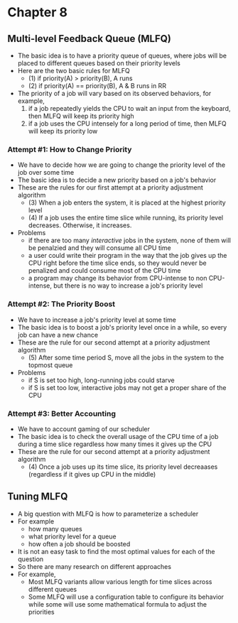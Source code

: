 # Chapter 8

## Multi-level Feedback Queue (MLFQ)

- The basic idea is to have a priority queue of queues, where jobs will be placed to different queues based on their priority levels
- Here are the two basic rules for MLFQ
  - (1) if priority(A) > priority(B), A runs
  - (2) if priority(A) == priority(B), A & B runs in RR
- The priority of a job will vary based on its observed behaviors, for example,
  1.  if a job repeatedly yields the CPU to wait an input from the keyboard, then MLFQ will keep its priority high
  2.  if a job uses the CPU intensely for a long period of time, then MLFQ will keep its priority low

### Attempt #1: How to Change Priority

- We have to decide how we are going to change the priority level of the job over some time
- The basic idea is to decide a new priority based on a job's behavior
- These are the rules for our first attempt at a priority adjustment algorithm
  - (3) When a job enters the system, it is placed at the highest priority level
  - (4) If a job uses the entire time slice while running, its priority level decreases. Otherwise, it increases.
- Problems
  - if there are too many _interactive_ jobs in the system, none of them will be penalzied and they will consume all CPU time
  - a user could write their program in the way that the job gives up the CPU right before the time slice ends, so they would never be penalized and could consume most of the CPU time
  - a program may change its behavior from CPU-intense to non CPU-intense, but there is no way to increase a job's priority level

### Attempt #2: The Priority Boost

- We have to increase a job's priority level at some time
- The basic idea is to boost a job's priority level once in a while, so every job can have a new chance
- These are the rule for our second attempt at a priority adjustment algorithm
  - (5) After some time period S, move all the jobs in the system to the topmost queue
- Problems
  - if S is set too high, long-running jobs could starve
  - if S is set too low, interactive jobs may not get a proper share of the CPU

### Attempt #3: Better Accounting

- We have to account gaming of our scheduler
- The basic idea is to check the overall usage of the CPU time of a job during a time slice regardless how many times it gives up the CPU
- These are the rule for our second attempt at a priority adjustment algorithm
  - (4) Once a job uses up its time slice, its priority level decreaases (regardless if it gives up CPU in the middle)

## Tuning MLFQ

- A big question with MLFQ is how to parameterize a scheduler
- For example
  - how many queues
  - what priority level for a queue
  - how often a job should be boosted
- It is not an easy task to find the most optimal values for each of the question
- So there are many research on different approaches
- For example,
  - Most MLFQ variants allow various length for time slices across different queues
  - Some MLFQ will use a configuration table to configure its behavior while some will use some mathematical formula to adjust the priorities

